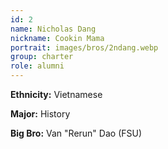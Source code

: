 ```yaml
---
id: 2
name: Nicholas Dang
nickname: Cookin Mama
portrait: images/bros/2ndang.webp
group: charter
role: alumni
---
```


**Ethnicity:** Vietnamese

**Major:** History

**Big Bro:** Van "Rerun" Dao (FSU)
